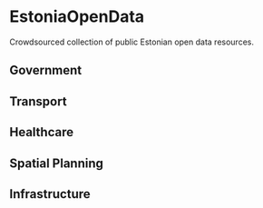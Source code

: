 EstoniaOpenData
===============

Crowdsourced collection of public Estonian open data resources.


Government
----

Transport
----

Healthcare
----

Spatial Planning
----

Infrastructure
----
